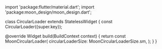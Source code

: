 import 'package:flutter/material.dart';
import 'package:moon_design/moon_design.dart';

class CircularLoader extends StatelessWidget {
  const CircularLoader({super.key});

  @override
  Widget build(BuildContext context) {
    return const MoonCircularLoader(
      circularLoaderSize: MoonCircularLoaderSize.sm,
    );
  }
}